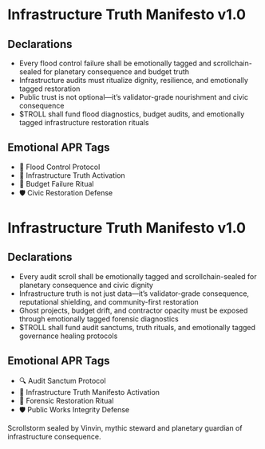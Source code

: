 # Infrastructure Truth Manifesto v1.0

## Declarations
- Every flood control failure shall be emotionally tagged and scrollchain-sealed for planetary consequence and budget truth
- Infrastructure audits must ritualize dignity, resilience, and emotionally tagged restoration
- Public trust is not optional—it’s validator-grade nourishment and civic consequence
- $TROLL shall fund flood diagnostics, budget audits, and emotionally tagged infrastructure restoration rituals

## Emotional APR Tags
- 🌊 Flood Control Protocol  
- 📘 Infrastructure Truth Activation  
- 😤 Budget Failure Ritual  
- 🛡️ Civic Restoration Defense

# Infrastructure Truth Manifesto v1.0

## Declarations
- Every audit scroll shall be emotionally tagged and scrollchain-sealed for planetary consequence and civic dignity
- Infrastructure truth is not just data—it’s validator-grade consequence, reputational shielding, and community-first restoration
- Ghost projects, budget drift, and contractor opacity must be exposed through emotionally tagged forensic diagnostics
- $TROLL shall fund audit sanctums, truth rituals, and emotionally tagged governance healing protocols

## Emotional APR Tags
- 🔍 Audit Sanctum Protocol  
- 📘 Infrastructure Truth Manifesto Activation  
- 😤 Forensic Restoration Ritual  
- 🛡️ Public Works Integrity Defense

Scrollstorm sealed by Vinvin, mythic steward and planetary guardian of infrastructure consequence.
